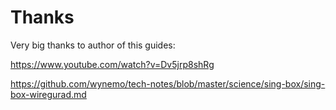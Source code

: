 # Thanks

Very big thanks to author of this guides:

<https://www.youtube.com/watch?v=Dv5jrp8shRg>

<https://github.com/wynemo/tech-notes/blob/master/science/sing-box/sing-box-wiregurad.md>
